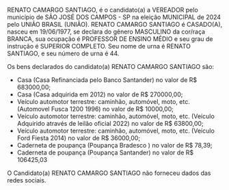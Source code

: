 RENATO CAMARGO SANTIAGO, é o candidato(a) a VEREADOR pelo município de SÃO JOSÉ DOS CAMPOS - SP na eleição MUNICIPAL de 2024 pelo UNIÃO BRASIL (UNIÃO). RENATO CAMARGO SANTIAGO é CASADO(A), nasceu em 19/06/1977, se declara do gênero MASCULINO da cor/raça BRANCA, sua ocupação é PROFESSOR DE ENSINO MÉDIO e seu grau de instrução é SUPERIOR COMPLETO. Seu nome de urna é RENATO SANTIAGO, e seu número de urna é 44.

Os bens declarados do candidato(a) RENATO CAMARGO SANTIAGO são: 
- Casa (Casa Refinanciada pelo Banco Santander) no valor de R$ 683000,00;
- Casa (Casa adquirida em 2012) no valor de R$ 270000,00;
- Veículo automotor terrestre: caminhão, automóvel, moto, etc. (Automovel Fusca 1200 1996) no valor de R$ 10000,00;
- Veículo automotor terrestre: caminhão, automóvel, moto, etc. (Veículo Adquirido através de leilão oficial 2022) no valor de R$ 63800,00;
- Veículo automotor terrestre: caminhão, automóvel, moto, etc. (Veículo Ford Fiesta 2014) no valor de R$ 36000,00;
- Caderneta de poupança (Poupança Bradesco ) no valor de R$ 78,39;
- Caderneta de poupança (Poupança Santander) no valor de R$ 106425,03

O Candidato(a) RENATO CAMARGO SANTIAGO não forneceu dados das redes sociais.